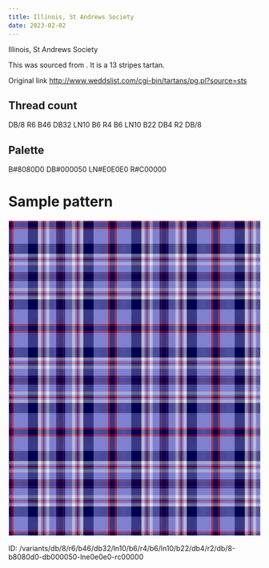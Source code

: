 ```yaml
---
title: Illinois, St Andrews Society
date: 2023-02-02
---
```

Illinois, St Andrews Society

This was sourced from <no value>.  It is a 13 stripes tartan.

Original link http://www.weddslist.com/cgi-bin/tartans/pg.pl?source=sts

## Thread count
DB/8 R6 B46 DB32 LN10 B6 R4 B6 LN10 B22 DB4 R2 DB/8

## Palette
B#8080D0 DB#000050 LN#E0E0E0 R#C00000

# Sample pattern

![Tartan detail](tartan.png "DB/8 R6 B46 DB32 LN10 B6 R4 B6 LN10 B22 DB4 R2 DB/8 tartan")

ID: /variants/db/8/r6/b46/db32/ln10/b6/r4/b6/ln10/b22/db4/r2/db/8-b8080d0-db000050-lne0e0e0-rc00000